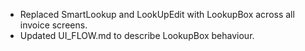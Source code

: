 - Replaced SmartLookup and LookUpEdit with LookupBox across all invoice screens.
- Updated UI_FLOW.md to describe LookupBox behaviour.

